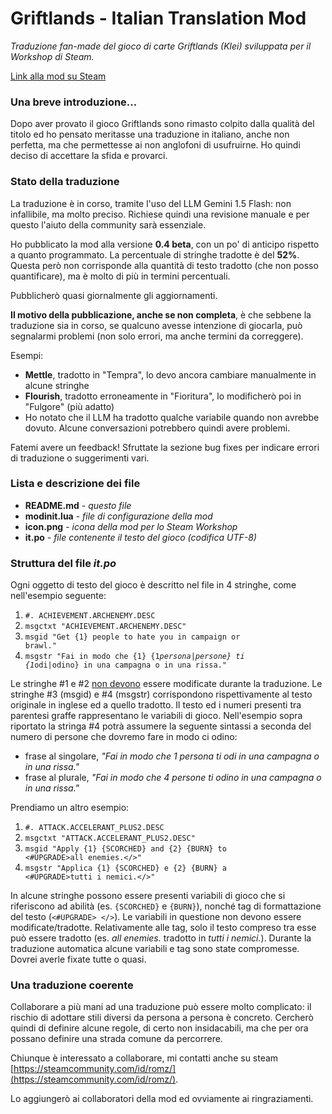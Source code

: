 # Griftlands - Italian Translation Mod

<i>Traduzione fan-made del gioco di carte Griftlands (Klei) sviluppata per il Workshop di Steam.</i>

[Link alla mod su Steam](https://steamcommunity.com/sharedfiles/filedetails/?id=2817357554)

### Una breve introduzione...

Dopo aver provato il gioco Griftlands sono rimasto colpito dalla qualità del titolo ed ho pensato meritasse una traduzione in italiano, anche non perfetta, ma che permettesse ai non anglofoni di usufruirne. Ho quindi deciso di accettare la sfida e provarci.

### Stato della traduzione

La traduzione è in corso, tramite l'uso del LLM Gemini 1.5 Flash: non infallibile, ma molto preciso. Richiese quindi una revisione manuale e per questo l'aiuto della community sarà essenziale.

Ho pubblicato la mod alla versione **0.4 beta**, con un po' di anticipo rispetto a quanto programmato. La percentuale di stringhe tradotte è del **52%**. Questa però non corrisponde alla quantità di testo tradotto (che non posso quantificare), ma è molto di più in termini percentuali.

Pubblicherò quasi giornalmente gli aggiornamenti.

**Il motivo della pubblicazione, anche se non completa**, è che sebbene la traduzione sia in corso, se qualcuno avesse intenzione di giocarla, può segnalarmi problemi (non solo errori, ma anche termini da correggere).

Esempi:
- **Mettle**, tradotto in "Tempra", lo devo ancora cambiare manualmente in alcune stringhe
- **Flourish**, tradotto erroneamente in "Fioritura", lo modificherò poi in "Fulgore" (più adatto)
- Ho notato che il LLM ha tradotto qualche variabile quando non avrebbe dovuto. Alcune conversazioni potrebbero quindi avere problemi.

Fatemi avere un feedback! Sfruttate la sezione bug fixes per indicare errori di traduzione o suggerimenti vari.

### Lista e descrizione dei file

* <b>README.md</b> - <i>questo file</i>
* <b>modinit.lua</b> - <i>file di configurazione della mod</i>
* <b>icon.png</b> - <i>icona della mod per lo Steam Workshop</i>
* <b>it.po</b> - <i>file contenente il testo del gioco (codifica UTF-8)</i>

### Struttura del file <i>it.po</i>

Ogni oggetto di testo del gioco è descritto nel file in 4 stringhe, come nell'esempio seguente:

1. <code>#. ACHIEVEMENT.ARCHENEMY.DESC</code>
2. <code>msgctxt "ACHIEVEMENT.ARCHENEMY.DESC"</code>
3. <code>msgid "Get {1} people to hate you in campaign or brawl."</code>
4. <code>msgstr "Fai in modo che {1} {1*persona|persone} ti {1*odi|odino} in una campagna o in una rissa."</code>

Le stringhe #1 e #2 <u>non devono</u> essere modificate durante la traduzione. Le stringhe #3 (msgid) e #4 (msgstr) corrispondono rispettivamente al testo originale in inglese ed a quello tradotto. Il testo ed i numeri presenti tra parentesi graffe rappresentano le variabili di gioco. Nell'esempio sopra riportato la stringa #4 potrà assumere la seguente sintassi a seconda del numero di persone che dovremo fare in modo ci odino:
- frase al singolare, <i>"Fai in modo che 1 persona ti odi in una campagna o in una rissa."</i>
- frase al plurale, <i>"Fai in modo che 4 persone ti odino in una campagna o in una rissa."</i>

Prendiamo un altro esempio:
1. <code>#. ATTACK.ACCELERANT_PLUS2.DESC</code>
2. <code>msgctxt "ATTACK.ACCELERANT_PLUS2.DESC"</code>
3. <code>msgid "Apply {1} {SCORCHED} and {2} {BURN} to <#UPGRADE>all enemies.</>"</code>
4. <code>msgstr "Applica {1} {SCORCHED} e {2} {BURN} a <#UPGRADE>tutti i nemici.</>"</code>

In alcune stringhe possono essere presenti variabili di gioco che si riferiscono ad abilità (es. <code>{SCORCHED}</code> e <code>{BURN}</code>), nonché tag di formattazione del testo (<code><#UPGRADE> </></code>). Le variabili in questione non devono essere modificate/tradotte. Relativamente alle tag, solo il testo compreso tra esse può essere tradotto (es. <i>all enemies.</i> tradotto in <i>tutti i nemici.</i>). Durante la traduzione automatica alcune variabili e tag sono state compromesse. Dovrei averle fixate tutte o quasi.

### Una traduzione coerente
Collaborare a più mani ad una traduzione può essere molto complicato: il rischio di adottare stili diversi da persona a persona è concreto. Cercherò quindi di definire alcune regole, di certo non insidacabili, ma che per ora possano definire una strada comune da percorrere.

Chiunque è interessato a collaborare, mi contatti anche su steam [https://steamcommunity.com/id/romz/](https://steamcommunity.com/id/romz/).

Lo aggiungerò ai collaboratori della mod ed ovviamente ai ringraziamenti.